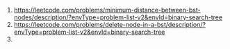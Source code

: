 1. https://leetcode.com/problems/minimum-distance-between-bst-nodes/description/?envType=problem-list-v2&envId=binary-search-tree
2. https://leetcode.com/problems/delete-node-in-a-bst/description/?envType=problem-list-v2&envId=binary-search-tree
3. 